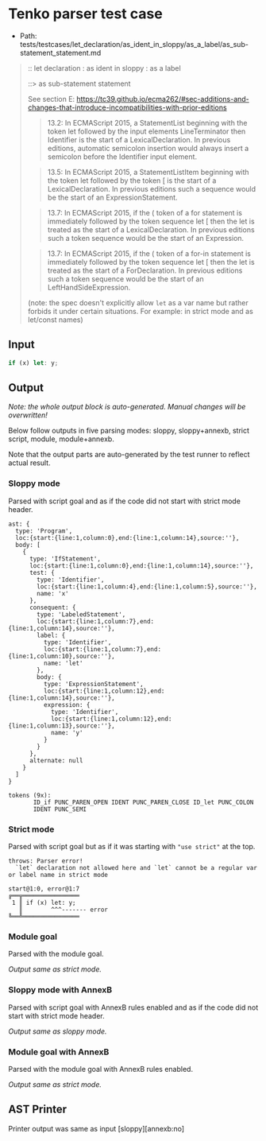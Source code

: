 # Tenko parser test case

- Path: tests/testcases/let_declaration/as_ident_in_sloppy/as_a_label/as_sub-statement_statement.md

> :: let declaration : as ident in sloppy : as a label
>
> ::> as sub-statement statement
>
> See section E: https://tc39.github.io/ecma262/#sec-additions-and-changes-that-introduce-incompatibilities-with-prior-editions
>
> > 13.2: In ECMAScript 2015, a StatementList beginning with the token let followed by the input elements LineTerminator then Identifier is the start of a LexicalDeclaration. In previous editions, automatic semicolon insertion would always insert a semicolon before the Identifier input element.
>
> > 13.5: In ECMAScript 2015, a StatementListItem beginning with the token let followed by the token [ is the start of a LexicalDeclaration. In previous editions such a sequence would be the start of an ExpressionStatement.
>
> > 13.7: In ECMAScript 2015, if the ( token of a for statement is immediately followed by the token sequence let [ then the let is treated as the start of a LexicalDeclaration. In previous editions such a token sequence would be the start of an Expression.
>
> > 13.7: In ECMAScript 2015, if the ( token of a for-in statement is immediately followed by the token sequence let [ then the let is treated as the start of a ForDeclaration. In previous editions such a token sequence would be the start of an LeftHandSideExpression.
>
> (note: the spec doesn't explicitly allow `let` as a var name but rather forbids it under certain situations. For example: in strict mode and as let/const names)

## Input

`````js
if (x) let: y;
`````

## Output

_Note: the whole output block is auto-generated. Manual changes will be overwritten!_

Below follow outputs in five parsing modes: sloppy, sloppy+annexb, strict script, module, module+annexb.

Note that the output parts are auto-generated by the test runner to reflect actual result.

### Sloppy mode

Parsed with script goal and as if the code did not start with strict mode header.

`````
ast: {
  type: 'Program',
  loc:{start:{line:1,column:0},end:{line:1,column:14},source:''},
  body: [
    {
      type: 'IfStatement',
      loc:{start:{line:1,column:0},end:{line:1,column:14},source:''},
      test: {
        type: 'Identifier',
        loc:{start:{line:1,column:4},end:{line:1,column:5},source:''},
        name: 'x'
      },
      consequent: {
        type: 'LabeledStatement',
        loc:{start:{line:1,column:7},end:{line:1,column:14},source:''},
        label: {
          type: 'Identifier',
          loc:{start:{line:1,column:7},end:{line:1,column:10},source:''},
          name: 'let'
        },
        body: {
          type: 'ExpressionStatement',
          loc:{start:{line:1,column:12},end:{line:1,column:14},source:''},
          expression: {
            type: 'Identifier',
            loc:{start:{line:1,column:12},end:{line:1,column:13},source:''},
            name: 'y'
          }
        }
      },
      alternate: null
    }
  ]
}

tokens (9x):
       ID_if PUNC_PAREN_OPEN IDENT PUNC_PAREN_CLOSE ID_let PUNC_COLON
       IDENT PUNC_SEMI
`````

### Strict mode

Parsed with script goal but as if it was starting with `"use strict"` at the top.

`````
throws: Parser error!
  `let` declaration not allowed here and `let` cannot be a regular var or label name in strict mode

start@1:0, error@1:7
╔══╦════════════════
 1 ║ if (x) let: y;
   ║        ^^^------- error
╚══╩════════════════

`````

### Module goal

Parsed with the module goal.

_Output same as strict mode._

### Sloppy mode with AnnexB

Parsed with script goal with AnnexB rules enabled and as if the code did not start with strict mode header.

_Output same as sloppy mode._

### Module goal with AnnexB

Parsed with the module goal with AnnexB rules enabled.

_Output same as strict mode._

## AST Printer

Printer output was same as input [sloppy][annexb:no]

